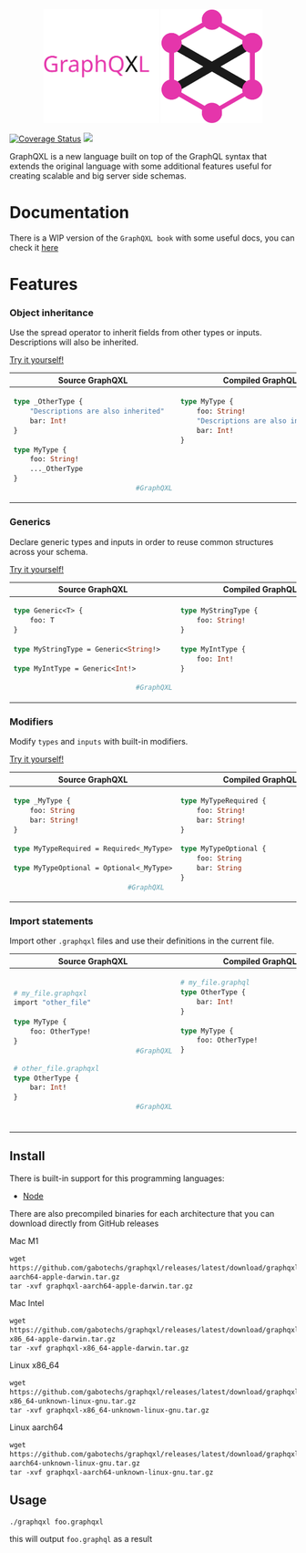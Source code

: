 <p align="center">
    <img alt="" height="200" src="./docs/src/assets/graphqxl-name.svg">
    <img alt="" height="200" src="./docs/src/assets/graphqxl.svg">
</p>

[![Coverage Status](https://coveralls.io/repos/github/gabotechs/graphqxl/badge.svg?branch=main)](https://coveralls.io/github/gabotechs/graphqxl?branch=main)
![](https://img.shields.io/github/v/release/gabotechs/graphqxl?color=%e535abff)

GraphQXL is a new language built on top of the GraphQL syntax that extends the original 
language with some additional features useful for creating scalable and big server side schemas.

# Documentation

There is a WIP version of the `GraphQXL book` with some useful docs, you can check it [here](https://gabotechs.github.io/graphqxl)

# Features
### Object inheritance

Use the spread operator to inherit fields from other types or inputs. Descriptions
will also be inherited.

[Try it yourself!](https://graphqxl-explorer.vercel.app?code=dHlwZSBfT3RoZXJUeXBlIHsKICAgICJEZXNjcmlwdGlvbnMgYXJlIGFsc28gaW5oZXJpdGVkIgogICAgYmFyOiBJbnQhCn0KCnR5cGUgTXlUeXBlIHsKICAgIGZvbzogU3RyaW5nIQogICAgLi4uX090aGVyVHlwZQp9)
<table>
    <thead>
        <tr>
            <th>
                Source GraphQXL
            </th>
            <th>
                Compiled GraphQL
            </th>
        </tr>
    </thead>
    <tbody>
        <tr>
            <td> 


```graphql
type _OtherType {
    "Descriptions are also inherited"
    bar: Int!
}

type MyType {
    foo: String!
    ..._OtherType
}
                              #GraphQXL
```
</td><td>

```graphql
type MyType {
    foo: String!
    "Descriptions are also inherited"
    bar: Int!
}




                               #GraphQL
```
</td></tr></tbody></table>

### Generics

Declare generic types and inputs in order to reuse common structures across your schema.

[Try it yourself!](https://graphqxl-explorer.vercel.app?code=dHlwZSBHZW5lcmljPFQ%2bIHsKICAgIGZvbzogVAp9Cgp0eXBlIE15U3RyaW5nVHlwZSA9IEdlbmVyaWM8U3RyaW5nIT4KCnR5cGUgTXlJbnRUeXBlID0gR2VuZXJpYzxJbnQhPgo=)
<table>
    <thead>
        <tr>
            <th>
                Source GraphQXL
            </th>
            <th>
                Compiled GraphQL
            </th>
        </tr>
    </thead>
    <tbody>
        <tr>
            <td> 

```graphql
type Generic<T> {
    foo: T
}

type MyStringType = Generic<String!>

type MyIntType = Generic<Int!>

                              #GraphQXL
```
</td><td>

```graphql
type MyStringType {
    foo: String!
}

type MyIntType {
    foo: Int!
}

                               #GraphQL
```
</td></tr></tbody></table>

### Modifiers

Modify `types` and `inputs` with built-in modifiers.

[Try it yourself!](https://graphqxl-explorer.vercel.app?code=dHlwZSBfTXlUeXBlIHsKICAgIGZvbzogU3RyaW5nCiAgICBiYXI6IFN0cmluZyEKfQoKdHlwZSBNeVR5cGVSZXF1aXJlZCA9IFJlcXVpcmVkPF9NeVR5cGU%2bCgp0eXBlIE15VHlwZU9wdGlvbmFsID0gT3B0aW9uYWw8X015VHlwZT4K)
<table>
    <thead>
        <tr>
            <th>
                Source GraphQXL
            </th>
            <th>
                Compiled GraphQL
            </th>
        </tr>
    </thead>
    <tbody>
        <tr>
            <td> 

```graphql
type _MyType {
    foo: String
    bar: String!
}

type MyTypeRequired = Required<_MyType>

type MyTypeOptional = Optional<_MyType>

                            #GraphQXL
```
</td><td>

```graphql
type MyTypeRequired {
    foo: String!
    bar: String!
}

type MyTypeOptional {
    foo: String
    bar: String
}
                               #GraphQL
```
</td></tr></tbody></table>


### Import statements

Import other `.graphqxl` files and use their definitions in the current file.

<table>
    <thead>
        <tr>
            <th>
                Source GraphQXL
            </th>
            <th>
                Compiled GraphQL
            </th>
        </tr>
    </thead>
    <tbody>
        <tr>
            <td> 

```graphql
# my_file.graphqxl
import "other_file"

type MyType {
    foo: OtherType!
}
                              #GraphQXL
```
```graphql
# other_file.graphqxl
type OtherType {
    bar: Int!
}
                              #GraphQXL
```
</td><td>

```graphql
# my_file.graphql
type OtherType {
    bar: Int!
}

type MyType {
    foo: OtherType!
}






                               #GraphQL
```
</td></tr></tbody></table>


## Install

There is built-in support for this programming languages:
- [Node](https://github.com/gabotechs/node-graphqxl)

There are also precompiled binaries for each architecture that you can download directly from
GitHub releases

Mac M1

```shell
wget https://github.com/gabotechs/graphqxl/releases/latest/download/graphqxl-aarch64-apple-darwin.tar.gz
tar -xvf graphqxl-aarch64-apple-darwin.tar.gz
```

Mac Intel

```shell
wget https://github.com/gabotechs/graphqxl/releases/latest/download/graphqxl-x86_64-apple-darwin.tar.gz
tar -xvf graphqxl-x86_64-apple-darwin.tar.gz
```

Linux x86_64

```shell
wget https://github.com/gabotechs/graphqxl/releases/latest/download/graphqxl-x86_64-unknown-linux-gnu.tar.gz
tar -xvf graphqxl-x86_64-unknown-linux-gnu.tar.gz
```

Linux aarch64

```shell
wget https://github.com/gabotechs/graphqxl/releases/latest/download/graphqxl-aarch64-unknown-linux-gnu.tar.gz
tar -xvf graphqxl-aarch64-unknown-linux-gnu.tar.gz
```

## Usage

```shell
./graphqxl foo.graphqxl
```

this will output `foo.graphql` as a result
